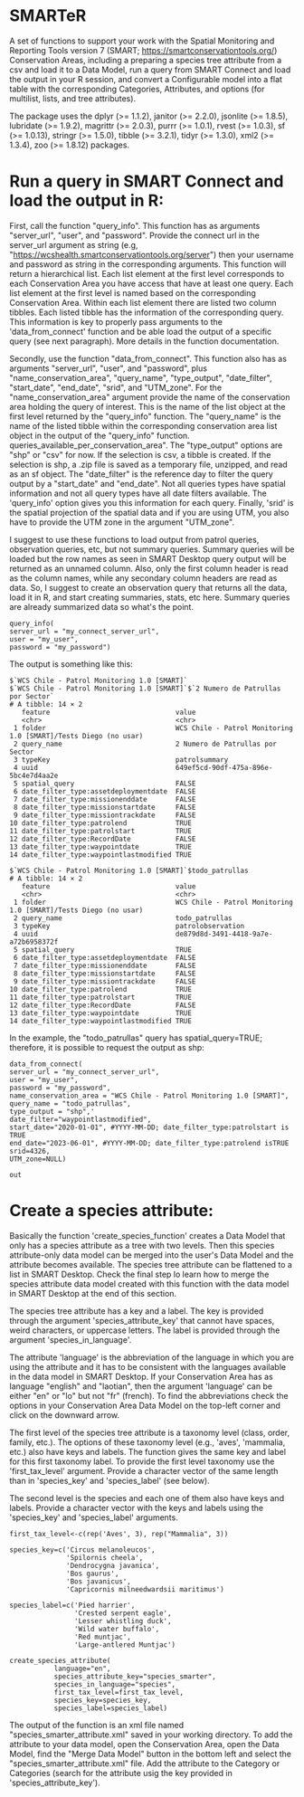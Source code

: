 # SMARTeR 

A set of functions to support your work with the Spatial Monitoring and 
Reporting Tools version 7 (SMART; https://smartconservationtools.org/) Conservation Areas,
including a preparing a species tree attribute from a csv and load it to a Data Model,
run a query from SMART Connect and load the output in your R session, and convert
a Configurable model into a flat table with the corresponding Categories, Attributes,
and options (for multilist, lists, and tree attributes).


The package uses the dplyr (>= 1.1.2), janitor (>= 2.2.0), jsonlite (>= 1.8.5),
lubridate (>= 1.9.2), magrittr (>= 2.0.3), purrr (>= 1.0.1), rvest (>= 1.0.3),
sf (>= 1.0.13), stringr (>= 1.5.0), tibble (>= 3.2.1), tidyr (>= 1.3.0), 
xml2 (>= 1.3.4), zoo (>= 1.8.12) packages. 

# Run a query in SMART Connect and load the output in R:

First, call the function "query_info". This function has as arguments "server_url",
"user", and "password". Provide the connect url in the server_url argument as 
string (e.g, "https://wcshealth.smartconservationtools.org/server") then your 
username and password as string in the corresponding arguments. 
This function will return a hierarchical list. Each list element at the first 
level corresponds to each Conservation Area you have access that have at least
one query. Each list element at the first level is named based on the corresponding
Conservation Area. Within each list element there are listed two column tibbles. 
Each listed tibble has the information of the corresponding query. This information
is key to properly pass arguments to the 'data_from_connect' function and be able
load the output of a specific query (see next paragraph). More details in the 
function documentation.

Secondly, use the function "data_from_connect". This function also has as arguments
"server_url", "user", and "password", plus "name_conservation_area", "query_name",
"type_output", "date_filter", "start_date", "end_date", "srid", and "UTM_zone".
For the "name_conservation_area" argument provide the name of the conservation 
area holding the query of interest. This is the name of the list object at the
first level returned by the "query_info" function. The "query_name" is the name
of the listed tibble within the corresponding conservation area list object in the
output of the "query_info" function. queries_available_per_conservation_area". 
The "type_output" options are "shp" or "csv" for now. If the selection is csv, 
a tibble is created. If the selection is shp, a .zip file is saved as a temporary
file, unzipped, and read as an sf object. The "date_filter" is the reference day
to filter the query output by a "start_date" and "end_date". Not all queries types
have spatial information and not all query types have all date filters available.
The 'query_info' option gives you this information for each query. Finally, 
'srid' is the spatial projection of the spatial data and if you are using UTM, you
also have to provide the UTM zone in the argument "UTM_zone".

I suggest to use these functions to load output from patrol queries, 
observation queries, etc, but not summary queries. Summary queries will be loaded
but the row names as seen in SMART Desktop query output will be returned as an 
unnamed column. Also, only the first column header is read as the column names,
while any secondary column headers are read as data. So, I suggest to create an 
observation query that returns all the data, load it in R, and start creating 
summaries, stats, etc here. Summary queries are already summarized data so what's
the point.


```
query_info(
server_url = "my_connect_server_url",
user = "my_user",
password = "my_password")

```

The output is something like this: 

```
$`WCS Chile - Patrol Monitoring 1.0 [SMART]`
$`WCS Chile - Patrol Monitoring 1.0 [SMART]`$`2 Numero de Patrullas por Sector`
# A tibble: 14 × 2
   feature                               value                                                          
   <chr>                                 <chr>                                                          
 1 folder                                WCS Chile - Patrol Monitoring 1.0 [SMART]/Tests Diego (no usar)
 2 query_name                            2 Numero de Patrullas por Sector                               
 3 typeKey                               patrolsummary                                                  
 4 uuid                                  649ef5cd-90df-475a-896e-5bc4e7d4aa2e                           
 5 spatial_query                         FALSE                                                          
 6 date_filter_type:assetdeploymentdate  FALSE                                                          
 7 date_filter_type:missionenddate       FALSE                                                          
 8 date_filter_type:missionstartdate     FALSE                                                          
 9 date_filter_type:missiontrackdate     FALSE                                                          
10 date_filter_type:patrolend            TRUE                                                           
11 date_filter_type:patrolstart          TRUE                                                           
12 date_filter_type:RecordDate           FALSE                                                          
13 date_filter_type:waypointdate         TRUE                                                           
14 date_filter_type:waypointlastmodified TRUE                                                           

$`WCS Chile - Patrol Monitoring 1.0 [SMART]`$todo_patrullas
# A tibble: 14 × 2
   feature                               value                                                          
   <chr>                                 <chr>                                                          
 1 folder                                WCS Chile - Patrol Monitoring 1.0 [SMART]/Tests Diego (no usar)
 2 query_name                            todo_patrullas                                                 
 3 typeKey                               patrolobservation                                              
 4 uuid                                  de879d8d-3491-4418-9a7e-a72b6958372f                           
 5 spatial_query                         TRUE                                                           
 6 date_filter_type:assetdeploymentdate  FALSE                                                          
 7 date_filter_type:missionenddate       FALSE                                                          
 8 date_filter_type:missionstartdate     FALSE                                                          
 9 date_filter_type:missiontrackdate     FALSE                                                          
10 date_filter_type:patrolend            TRUE                                                           
11 date_filter_type:patrolstart          TRUE                                                           
12 date_filter_type:RecordDate           FALSE                                                          
13 date_filter_type:waypointdate         TRUE                                                           
14 date_filter_type:waypointlastmodified TRUE                               
```


In the example, the "todo_patrullas" query has spatial_query=TRUE;
therefore, it is possible to request the output as shp:

```
data_from_connect(
server_url = "my_connect_server_url",
user = "my_user",
password = "my_password",
name_conservation_area = "WCS Chile - Patrol Monitoring 1.0 [SMART]",
query_name = "todo_patrullas",
type_output = "shp",'                                  
date_filter="waypointlastmodified",
start_date="2020-01-01", #YYYY-MM-DD; date_filter_type:patrolstart is TRUE  
end_date="2023-06-01", #YYYY-MM-DD; date_filter_type:patrolend isTRUE
srid=4326,
UTM_zone=NULL)

out
```

# Create a species attribute:

Basically the function 'create_species_function' creates a Data Model that only 
has a species attribute as a tree with two levels. Then this species attribute-only
data model can be merged into the user's Data Model and the attribute becomes available. 
The species tree attribute can be flattened to a list in SMART Desktop. Check the
final step lo learn how to merge the species attribute data model created with this
function with the data model in SMART Desktop at the end of this section.

The species tree attribute has a key and a label. The key is provided through the
argument 'species_attribute_key' that cannot have spaces, weird characters, or 
uppercase letters. The label is provided through the argument 'species_in_language'. 

The attribute 'language' is the abbreviation of the language in which you are using
the attribute and it has to be consistent with the languages available in the data 
model in SMART Desktop. If your Conservation Area has as language "english" and
"laotian", then the argument 'language' can be either "en" or "lo" but not "fr" 
(french). To find the abbreviations check the options in your Conservation Area 
Data Model on the top-left corner and click on the downward arrow.

The first level of the species tree attribute is a taxonomy level (class, 
order, family, etc.). The options of these taxonomy level (e.g., 'aves', 
'mammalia, etc.) also have keys and labels. The function gives the same key and
label for this first taxonomy label. To provide the first level taxonomy use the
'first_tax_level' argument. Provide a character vector of the same length than 
in 'species_key' and 'species_label' (see below).

The second level is the species and each one of them also have keys and labels.
Provide a character vector with the keys and labels using the 'species_key' and
'species_label' arguments.

```
first_tax_level<-c(rep('Aves', 3), rep("Mammalia", 3))

species_key=c('Circus melanoleucos', 
              'Spilornis cheela', 
              'Dendrocygna javanica', 
              'Bos gaurus', 
              'Bos javanicus', 
              'Capricornis milneedwardsii maritimus')

species_label=c('Pied harrier',
                'Crested serpent eagle',
                'Lesser whistling duck',
                'Wild water buffalo',
                'Red muntjac',
                'Large-antlered Muntjac')
                
create_species_attribute(
           language="en", 
           species_attribute_key="species_smarter",
           species_in_language="species",
           first_tax_level=first_tax_level,
           species_key=species_key,
           species_label=species_label)                
```

The output of the function is an xml file named "species_smarter_attribute.xml"
saved in your working directory. To add the attribute to your data model, open 
the Conservation Area, open the Data Model, find the "Merge Data Model" button 
in the bottom left and select the "species_smarter_attribute.xml" file. Add the 
attribute to the Category or Categories (search for the attribute usig the key
provided in 'species_attribute_key').
